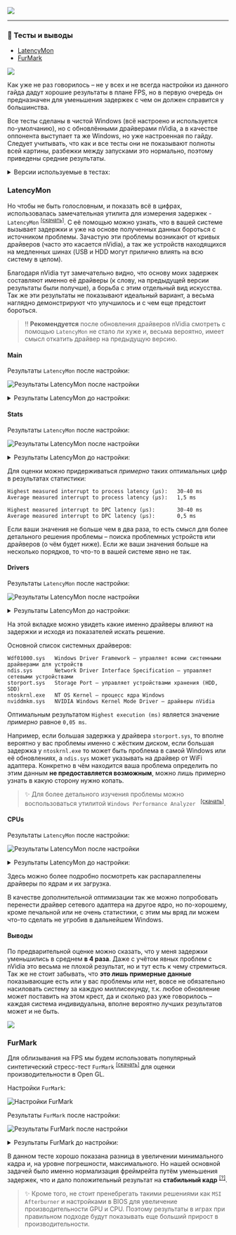 [![](https://github.com/denis-g/windows10-latency-optimization/blob/master/images/header_small.png)](https://github.com/denis-g/windows10-latency-optimization#содержание)

---

### :crystal_ball: Тесты и выводы

- [LatencyMon](https://github.com/denis-g/windows10-latency-optimization/blob/master/_content/finish.md#latencymon)
- [FurMark](https://github.com/denis-g/windows10-latency-optimization/blob/master/_content/finish.md#furmark)

![](https://github.com/denis-g/windows10-latency-optimization/blob/master/images/hr.png)

Как уже не раз говорилось – не у всех и не всегда настройки из данного гайда дадут хорошие результаты в плане FPS, но в первую очередь он предназначен для уменьшения задержек с чем он должен справится у большинства.

Все тесты сделаны в чистой Windows (всё настроено и используется по-умолчанию), но с обновлёнными драйверами nVidia, а в качестве оппонента выступает та же Windows, но уже настроенная по гайду. Следует учитывать, что как и все тесты они не показывают полноты всей картины, разбежки между запусками это нормально, поэтому приведены средние результаты.

<details><summary>Версии используемые в тестах:</summary>

```
Windows 20H2 (Updated February 2021)
nVidia Game Ready Driver 461.72
```
</details>

### LatencyMon

Но чтобы не быть голословным, и показать всё в цифрах, использовалась замечательная утилита для измерения задержек - `LatencyMon` <sup>[[скачать]](https://github.com/denis-g/windows10-latency-optimization/blob/master/_content/links.md#утилиты-используемые-в-гайде)</sup>. С её помощью можно узнать, что в вашей системе вызывает задержки и уже на основе полученных данных бороться с источником проблемы. Зачастую эти проблемы возникают от кривых драйверов (часто это касается nVidia), а так же устройств находящихся на медленных шинах (USB и HDD могут прилично влиять на всю систему в целом).

Благодаря nVidia тут замечательно видно, что основу моих задержек составляют именно её драйверы (к слову, на предыдущей версии результаты были получше), а борьба с этим отдельный вид искусства. Так же эти результаты не показывают идеальный вариант, а весьма наглядно демонстрируют что улучшилось и с чем еще предстоит бороться.

> :bangbang: **Рекомендуется** после обновления драйверов nVidia смотреть с помощью `LatencyMon` не стало ли хуже и, весьма вероятно, имеет смысл откатить драйвер на предыдущую версию.

#### Main

Результаты `LatencyMon` после настройки:

![Результаты LatencyMon после настройки](https://github.com/denis-g/windows10-latency-optimization/blob/master/screenshots/tests/after/latencymon_01.png)

<details><summary>Результаты LatencyMon до настройки:</summary>

![Результаты LatencyMon до настройки](https://github.com/denis-g/windows10-latency-optimization/blob/master/screenshots/tests/before/latencymon_01.png)

</details>

#### Stats

Результаты `LatencyMon` после настройки:

![Результаты LatencyMon после настройки](https://github.com/denis-g/windows10-latency-optimization/blob/master/screenshots/tests/after/latencymon_02.png)

<details><summary>Результаты LatencyMon до настройки:</summary>

![Результаты LatencyMon до настройки](https://github.com/denis-g/windows10-latency-optimization/blob/master/screenshots/tests/before/latencymon_02.png)

</details>

Для оценки можно придерживаться *примерно* таких оптимальных цифр в результатах статистики:

```
Highest measured interrupt to process latency (µs):   30-40 ms
Average measured interrupt to process latency (µs):   1,5 ms

Highest measured interrupt to DPC latency (µs):       30-40 ms
Average measured interrupt to DPC latency (µs):       0,5 ms
```

Если ваши значения не больше чем в два раза, то есть смысл для более детального решения проблемы – поиска проблемных устройств или драйверов (о чём будет ниже). Если же ваши значения больше на несколько порядков, то что-то в вашей системе явно не так.

#### Drivers

Результаты `LatencyMon` после настройки:

![Результаты LatencyMon после настройки](https://github.com/denis-g/windows10-latency-optimization/blob/master/screenshots/tests/after/latencymon_03.png)

<details><summary>Результаты LatencyMon до настройки:</summary>

![Результаты LatencyMon до настройки](https://github.com/denis-g/windows10-latency-optimization/blob/master/screenshots/tests/before/latencymon_03.png)

</details>

На этой вкладке можно увидеть какие именно драйверы влияют на задержки и исходя из показателей искать решение.

Основной список системных драйверов:

```
Wdf01000.sys   Windows Driver Framework – управляет всеми системными драйверами для устройств
ndis.sys       Network Driver Interface Specification – управляет сетевыми устройствами
storport.sys   Storage Port – управляет устройствами хранения (HDD, SDD)
ntoskrnl.exe   NT OS Kernel – процесс ядра Windows
nviddmkm.sys   NVIDIA Windows Kernel Mode Driver – драйверы nVidia
```

Оптимальным результатом `Highest execution (ms)` является значение *примерно* равное `0,05 ms`.

Например, если большая задержка у драйвера `storport.sys`, то вполне вероятно у вас проблемы именно с жёстким диском, если большая задержка у `ntoskrnl.exe` то может быть проблема в самой Windows или её обновлениях, а `ndis.sys` может указывать на драйвер от WiFi адаптера. Конкретно в чём находится ваша проблема определить по этим данным **не предоставляется возможным**, можно лишь примерно узнать в какую сторону нужно копать.

> :sparkles: Для более детального изучения проблемы можно воспользоваться утилитой `Windows Performance Analyzer
` <sup>[[скачать]](https://github.com/denis-g/windows10-latency-optimization/blob/master/_content/links.md#утилиты-используемые-в-гайде)</sup>.

#### CPUs

Результаты `LatencyMon` после настройки:

![Результаты LatencyMon после настройки](https://github.com/denis-g/windows10-latency-optimization/blob/master/screenshots/tests/after/latencymon_04.png)

<details><summary>Результаты LatencyMon до настройки:</summary>

![Результаты LatencyMon до настройки](https://github.com/denis-g/windows10-latency-optimization/blob/master/screenshots/tests/before/latencymon_04.png)

</details>

Здесь можно более подробно посмотреть как распараллелены драйверы по ядрам и их загрузка.

В качестве дополнительной оптимизации так же можно попробовать перенести драйвер сетевого адаптера на другое ядро, но по-хорошему, кроме печальной или не очень статистики, с этим мы вряд ли можем что-то сделать не угробив в дальнейшем Windows.

#### Выводы

По предварительной оценке можно сказать, что у меня задержки уменьшились в среднем **в 4 раза**. Даже с учётом явных проблем с nVidia это весьма не плохой результат, но и тут есть к чему стремиться. Так же не стоит забывать, что **это лишь примерные данные** показывающие есть или у вас проблемы или нет, вовсе не обязательно насиловать систему за каждую миллисекунду, т.к. любое обновление может поставить на этом крест, да и сколько раз уже говорилось – каждая система индивидуальна, вполне вероятно лучших результатов может и не быть.

![](https://github.com/denis-g/windows10-latency-optimization/blob/master/images/hr.png)

### FurMark

Для облизывания на FPS мы будем использовать популярный синтетический стресс-тест `FurMark` <sup>[[скачать]](https://github.com/denis-g/windows10-latency-optimization/blob/master/_content/links.md#утилиты-используемые-в-гайде)</sup> для оценки производительности в Open GL.

Настройки `FurMark`:

![Настройки FurMark](https://github.com/denis-g/windows10-latency-optimization/blob/master/screenshots/tests/furmark_01.png)

Результаты `FurMark` после настройки:

![Результаты FurMark после настройки](https://github.com/denis-g/windows10-latency-optimization/blob/master/screenshots/tests/after/furmark_01.png)

<details><summary>Результаты FurMark до настройки:</summary>

![Результаты FurMark до настройки](https://github.com/denis-g/windows10-latency-optimization/blob/master/screenshots/tests/before/furmark_01.png)

</details>

В данном тесте хорошо показана разница в увеличении минимального кадра и, на уровне погрешности, максимального. Но нашей основной задачей было именно нормализация фреймрейта путём уменьшения задержек, что и дало положительный результат на **стабильный кадр** <sup>[[?]](https://www.youtube.com/watch?v=sn1iT9umm6g)</sup>.

> :sparkles: Кроме того, не стоит пренебрегать такими решениями как `MSI Afterburner` и настройками в BIOS для увеличение производительности GPU и CPU. Поэтому результаты в играх при правильном подходе будут показывать еще больший прирост в производительности.
